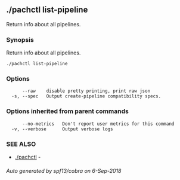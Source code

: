 ## ./pachctl list-pipeline

Return info about all pipelines.

### Synopsis


Return info about all pipelines.

```
./pachctl list-pipeline
```

### Options

```
      --raw    disable pretty printing, print raw json
  -s, --spec   Output create-pipeline compatibility specs.
```

### Options inherited from parent commands

```
      --no-metrics   Don't report user metrics for this command
  -v, --verbose      Output verbose logs
```

### SEE ALSO
* [./pachctl](./pachctl.md)	 - 

###### Auto generated by spf13/cobra on 6-Sep-2018
